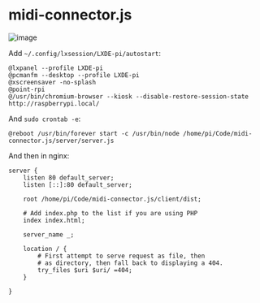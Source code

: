 # midi-connector.js

![image](https://user-images.githubusercontent.com/697014/37869268-d7053b60-2fb4-11e8-86d9-792af696a91f.png)


Add `~/.config/lxsession/LXDE-pi/autostart`:
```
@lxpanel --profile LXDE-pi
@pcmanfm --desktop --profile LXDE-pi
@xscreensaver -no-splash
@point-rpi
@/usr/bin/chromium-browser --kiosk --disable-restore-session-state http://raspberrypi.local/
```

And `sudo crontab -e`:
```
@reboot /usr/bin/forever start -c /usr/bin/node /home/pi/Code/midi-connector.js/server/server.js
```

And then in nginx:
```
server {
	listen 80 default_server;
	listen [::]:80 default_server;

	root /home/pi/Code/midi-connector.js/client/dist;

	# Add index.php to the list if you are using PHP
	index index.html;

	server_name _;

	location / {
		# First attempt to serve request as file, then
		# as directory, then fall back to displaying a 404.
		try_files $uri $uri/ =404;
	}

}
```	
